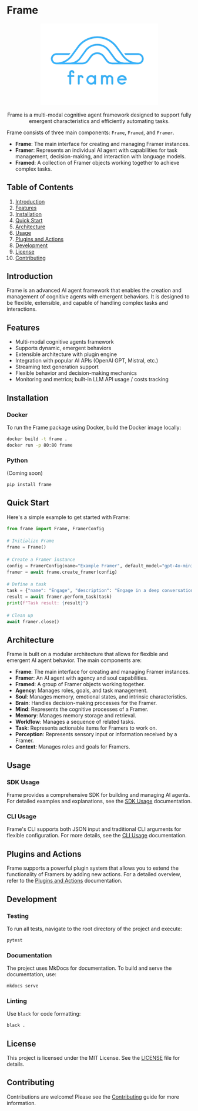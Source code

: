 # Frame

<div align="center">
  <img src="docs/frame-logo-transparent.png" alt="Frame Logo" width="320"/>
  <p>Frame is a multi-modal cognitive agent framework designed to support fully emergent characteristics and efficiently automating tasks.</p>
</div>

Frame consists of three main components: `Frame`, `Framed`, and `Framer`.

- **Frame**: The main interface for creating and managing Framer instances.
- **Framer**: Represents an individual AI agent with capabilities for task management, decision-making, and interaction with language models.
- **Framed**: A collection of Framer objects working together to achieve complex tasks.

## Table of Contents
1. [Introduction](#introduction)
2. [Features](#features)
3. [Installation](#installation)
4. [Quick Start](#quick-start)
5. [Architecture](#architecture)
6. [Usage](#usage)
7. [Plugins and Actions](#plugins-and-actions)
8. [Development](#development)
9. [License](#license)
10. [Contributing](#contributing)

## Introduction

Frame is an advanced AI agent framework that enables the creation and management of cognitive agents with emergent behaviors. It is designed to be flexible, extensible, and capable of handling complex tasks and interactions.

## Features

- Multi-modal cognitive agents framework
- Supports dynamic, emergent behaviors
- Extensible architecture with plugin engine
- Integration with popular AI APIs (OpenAI GPT, Mistral, etc.)
- Streaming text generation support
- Flexible behavior and decision-making mechanics
- Monitoring and metrics; built-in LLM API usage / costs tracking

## Installation

### Docker

To run the Frame package using Docker, build the Docker image locally:

```bash
docker build -t frame .
docker run -p 80:80 frame
```

### Python

(Coming soon)

```bash
pip install frame
```

## Quick Start

Here's a simple example to get started with Frame:

```python
from frame import Frame, FramerConfig

# Initialize Frame
frame = Frame()

# Create a Framer instance
config = FramerConfig(name="Example Framer", default_model="gpt-4o-mini")
framer = await frame.create_framer(config)

# Define a task
task = {"name": "Engage", "description": "Engage in a deep conversation"}
result = await framer.perform_task(task)
print(f"Task result: {result}")

# Clean up
await framer.close()
```

## Architecture

Frame is built on a modular architecture that allows for flexible and emergent AI agent behavior. The main components are:

- **Frame**: The main interface for creating and managing Framer instances.
- **Framer**: An AI agent with agency and soul capabilities.
- **Framed**: A group of Framer objects working together.
- **Agency**: Manages roles, goals, and task management.
- **Soul**: Manages memory, emotional states, and intrinsic characteristics.
- **Brain**: Handles decision-making processes for the Framer.
- **Mind**: Represents the cognitive processes of a Framer.
- **Memory**: Manages memory storage and retrieval.
- **Workflow**: Manages a sequence of related tasks.
- **Task**: Represents actionable items for Framers to work on.
- **Perception**: Represents sensory input or information received by a Framer.
- **Context**: Manages roles and goals for Framers.

## Usage

### SDK Usage

Frame provides a comprehensive SDK for building and managing AI agents. For detailed examples and explanations, see the [SDK Usage](docs/SDK_Usage.md) documentation.

### CLI Usage

Frame's CLI supports both JSON input and traditional CLI arguments for flexible configuration. For more details, see the [CLI Usage](docs/CLI_Usage.md) documentation.

## Plugins and Actions

Frame supports a powerful plugin system that allows you to extend the functionality of Framers by adding new actions. For a detailed overview, refer to the [Plugins and Actions](docs/plugins.md) documentation.

## Development

### Testing

To run all tests, navigate to the root directory of the project and execute:

```bash
pytest
```

### Documentation

The project uses MkDocs for documentation. To build and serve the documentation, use:

```bash
mkdocs serve
```

### Linting

Use `black` for code formatting:

```bash
black .
```

## License

This project is licensed under the MIT License. See the [LICENSE](LICENSE) file for details.

## Contributing

Contributions are welcome! Please see the [Contributing](docs/contributing.md) guide for more information.
